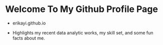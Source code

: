 # Welcome To My Github Profile Page

* erikayi.github.io

* Highlights my recent data analytic works, my skill set, and some fun facts about me. 

